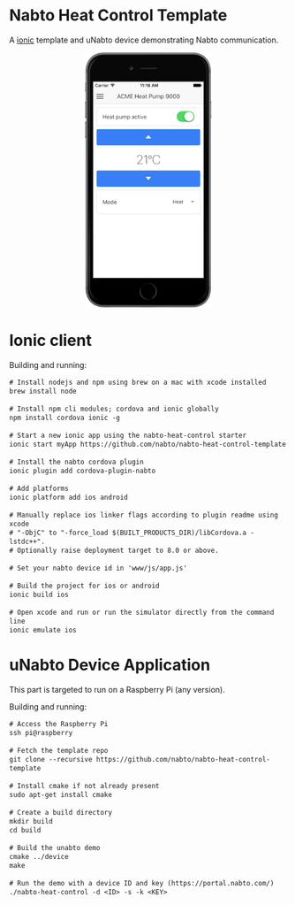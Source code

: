 # Nabto Heat Control Template

A [ionic](http://ionic.com/) template and uNabto device demonstrating Nabto communication.

<p align="center">
<img src="images/ios-preview.png" alt="ios-preview" width="230">
</p>

# Ionic client

Building and running:
```
# Install nodejs and npm using brew on a mac with xcode installed
brew install node

# Install npm cli modules; cordova and ionic globally
npm install cordova ionic -g

# Start a new ionic app using the nabto-heat-control starter
ionic start myApp https://github.com/nabto/nabto-heat-control-template

# Install the nabto cordova plugin
ionic plugin add cordova-plugin-nabto

# Add platforms
ionic platform add ios android

# Manually replace ios linker flags according to plugin readme using xcode
# "-ObjC" to "-force_load $(BUILT_PRODUCTS_DIR)/libCordova.a -lstdc++".
# Optionally raise deployment target to 8.0 or above.

# Set your nabto device id in 'www/js/app.js'

# Build the project for ios or android
ionic build ios

# Open xcode and run or run the simulator directly from the command line
ionic emulate ios
```

# uNabto Device Application

This part is targeted to run on a Raspberry Pi (any version).

Building and running:
```
# Access the Raspberry Pi
ssh pi@raspberry

# Fetch the template repo
git clone --recursive https://github.com/nabto/nabto-heat-control-template

# Install cmake if not already present
sudo apt-get install cmake

# Create a build directory
mkdir build
cd build

# Build the unabto demo
cmake ../device
make

# Run the demo with a device ID and key (https://portal.nabto.com/)
./nabto-heat-control -d <ID> -s -k <KEY>
```
